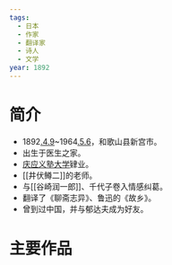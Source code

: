 ```yaml
---
tags:
  - 日本
  - 作家
  - 翻译家
  - 诗人
  - 文学
year: 1892
---
```

# 简介

- 1892[.4.9](2024-04-09.md)~1964[.5.6](2024-05-06.md)，和歌山县新宫市。
- 出生于医生之家。
- [庆应义塾大学](庆应义塾大学.md)肄业。
- [[井伏鳟二]]的老师。
- 与[[谷崎润一郎]]、千代子卷入情感纠葛。
- 翻译了《聊斋志异》、鲁迅的《故乡》。
- 曾到过中国，并与郁达夫成为好友。
# 主要作品
